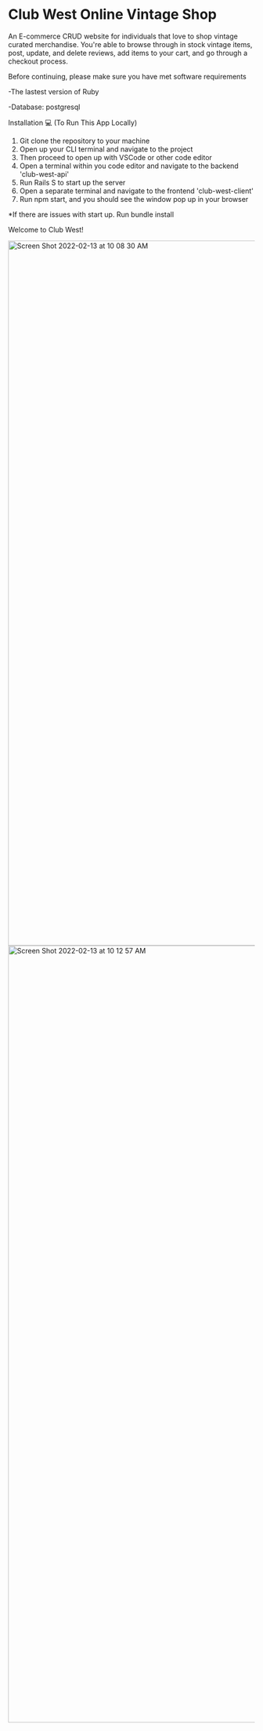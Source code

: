 # Club West Online Vintage Shop

An E-commerce CRUD website for individuals that love to shop vintage curated merchandise. 
You're able to browse through in stock vintage items, post, update, and delete reviews, 
add items to your cart, and go through a checkout process.

Before continuing, please make sure you have met software requirements

-The lastest version of Ruby

-Database: postgresql

Installation 💻 (To Run This App Locally)

1. Git clone the repository to your machine
2. Open up your CLI terminal and navigate to the project
3. Then proceed to open up with VSCode or other code editor
4. Open a terminal within you code editor and navigate to the backend 'club-west-api'
5. Run Rails S to start up the server
6. Open a separate terminal and navigate to the frontend 'club-west-client'
7. Run npm start, and you should see the window pop up in your browser

*If there are issues with start up. Run bundle install

Welcome to Club West!

<img width="1436" alt="Screen Shot 2022-02-13 at 10 08 30 AM" src="https://user-images.githubusercontent.com/78556141/153768754-ef50f930-4636-4862-9b32-717987abaa26.png">

<img width="1583" alt="Screen Shot 2022-02-13 at 10 12 57 AM" src="https://user-images.githubusercontent.com/78556141/153768762-a667a3e9-8f95-4c3c-b75f-64d4dbd2e4ff.png">

